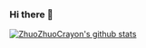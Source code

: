 ### Hi there 👋

<!--
**ZhuoZhuoCrayon/ZhuoZhuoCrayon** is a ✨ _special_ ✨ repository because its `README.md` (this file) appears on your GitHub profile.

Here are some ideas to get you started:

- 🔭 I’m currently working on ...
- 🌱 I’m currently learning ...
- 👯 I’m looking to collaborate on ...
- 🤔 I’m looking for help with ...
- 💬 Ask me about ...
- 📫 How to reach me: ...
- 😄 Pronouns: ...
- ⚡ Fun fact: ...
-->

[![ZhuoZhuoCrayon's github stats](https://github-readme-stats.vercel.app/api?username=ZhuoZhuoCrayon)](https://github.com/anuraghazra/github-readme-stats)
